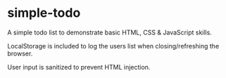 # simple-todo
A simple todo list to demonstrate basic HTML, CSS &amp; JavaScript skills.

LocalStorage is included to log the users list when closing/refreshing the browser.

User input is sanitized to prevent HTML injection.
